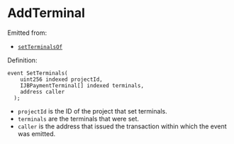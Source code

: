 # AddTerminal

Emitted from:

* [`setTerminalsOf`](/api/contracts/jbdirectory/write/setterminalsof.md)

Definition:

```solidity
event SetTerminals(
    uint256 indexed projectId,
    IJBPaymentTerminal[] indexed terminals,
    address caller
  );
```

* `projectId` is the ID of the project that set terminals.
* `terminals` are the terminals that were set.
* `caller` is the address that issued the transaction within which the event was emitted.
